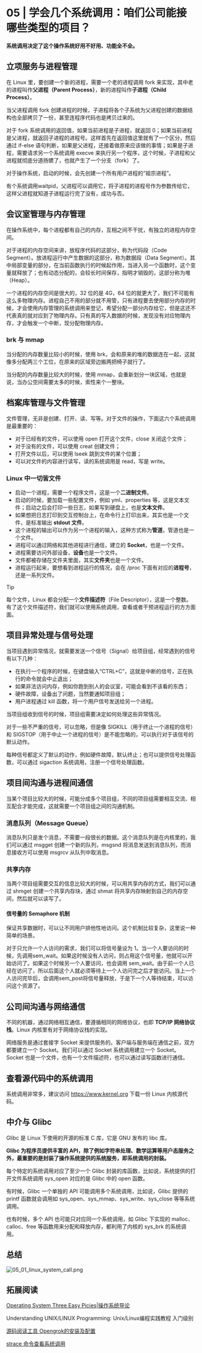 # 05 | 学会几个系统调用：咱们公司能接哪些类型的项目？

**系统调用决定了这个操作系统好用不好用、功能全不全。**

## 立项服务与进程管理

在 Linux 里，要创建一个新的进程，需要一个老的进程调用 fork 来实现，其中老的进程叫作**父进程（Parent Process）**，新的进程叫作**子进程（Child Process）**。

当父进程调用 fork 创建进程的时候，子进程将各个子系统为父进程创建的数据结构也全部拷贝了一份，甚至连程序代码也是拷贝过来的。

对于 fork 系统调用的返回值，如果当前进程是子进程，就返回 0；如果当前进程是父进程，就返回子进程的进程号。这样首先在返回值这里就有了一个区分，然后通过 if-else 语句判断，如果是父进程，还接着做原来应该做的事情；如果是子进程，需要请求另一个系统调用 execve 来执行另一个程序，这个时候，子进程和父进程就彻底分道扬镳了，也就产生了一个分支（fork）了。

对于操作系统，启动的时候，会先创建一个所有用户进程的“祖宗进程”。

有个系统调用waitpid，父进程可以调用它，将子进程的进程号作为参数传给它，这样父进程就知道子进程运行完了没有，成功与否。

## 会议室管理与内存管理

在操作系统中，每个进程都有自己的内存，互相之间不干扰，有独立的进程内存空间。

对于进程的内存空间来讲，放程序代码的这部分，称为代码段（Code Segment）。放进程运行中产生数据的这部分，称为数据段（Data Segment）。其中局部变量的部分，在当前函数执行的时候起作用，当进入另一个函数时，这个变量就释放了；也有动态分配的，会较长时间保存，指明才销毁的，这部分称为堆（Heap）。

一个进程的内存空间是很大的，32 位的是 4G，64 位的就更大了，我们不可能有这么多物理内存。进程自己不用的部分就不用管，只有进程要去使用部分内存的时候，才会使用内存管理的系统调用来登记，希望分配一部分内存给它，但是这还不代表真的就对应到了物理内存。只有真的写入数据的时候，发现没有对应物理内存，才会触发一个中断，现分配物理内存。

### brk 与 mmap

当分配的内存数量比较小的时候，使用 brk，会和原来的堆的数据连在一起，这就像多分配两三个工位，在原来的区域旁边搬两把椅子就行了。

当分配的内存数量比较大的时候，使用 mmap，会重新划分一块区域，也就是说，当办公空间需要太多的时候，索性来个一整块。

## 档案库管理与文件管理

文件管理，无非是创建、打开、读、写等。对于文件的操作，下面这六个系统调用是最重要的：
- 对于已经有的文件，可以使用 open 打开这个文件，close 关闭这个文件；
- 对于没有的文件，可以使用 creat 创建文件；
- 打开文件以后，可以使用 lseek 跳到文件的某个位置；
- 可以对文件的内容进行读写，读的系统调用是 read，写是 write。

### Linux 中一切皆文件

- 启动一个进程，需要一个程序文件，这是一个**二进制文件**。
- 启动的时候，要加载一些配置文件，例如 yml、properties 等，这是文本文件；启动之后会打印一些日志，如果写到硬盘上，也是**文本文件**。
- 如果想把日志打印到交互控制台上，在命令行上打印出来，其实也是一个文件，是标准输出 **stdout 文件**。
- 这个进程的输出可以作为另一个进程的输入，这种方式称为**管道**，管道也是一个文件。
- 进程可以通过网络和其他进程进行通信，建立的 **Socket**，也是一个文件。
- 进程需要访问外部设备，**设备**也是一个文件。
- 文件都被存储在文件夹里面，其实**文件夹**也是一个文件。
- 进程运行起来，要想看到进程运行的情况，会在 /proc 下面有对应的**进程号**，还是一系列文件。

> [!TIP]
> 每个文件，Linux 都会分配一个**文件描述符**（File Descriptor），这是一个整数。有了这个文件描述符，我们就可以使用系统调用，查看或者干预进程运行的方方面面。

## 项目异常处理与信号处理

当项目遇到异常情况，就需要发送一个信号（Signal）给项目组，经常遇到的信号有以下几种：

- 在执行一个程序的时候，在键盘输入“CTRL+C”，这就是中断的信号，正在执行的命令就会中止退出；
- 如果非法访问内存，例如你跑到别人的会议室，可能会看到不该看的东西；
- 硬件故障，设备出了问题，当然要通知项目组；
- 用户进程通过 kill 函数，将一个用户信号发送给另一个进程。

当项目组收到信号的时候，项目组需要决定如何处理这些异常情况。

对于一些不严重的信号，可以忽略，但是像 SIGKILL（用于终止一个进程的信号）和 SIGSTOP（用于中止一个进程的信号）是不能忽略的，可以执行对于该信号的默认动作。

每种信号都定义了默认的动作，例如硬件故障，默认终止；也可以提供信号处理函数，可以通过 sigaction 系统调用，注册一个信号处理函数。

## 项目间沟通与进程间通信

当某个项目比较大的时候，可能分成多个项目组，不同的项目组需要相互交流、相互配合才能完成，这就需要一个项目组之间的沟通机制。

### 消息队列（Message Queue）

消息队列只是发个消息，不需要一段很长的数据。这个消息队列是在内核里的，我们可以通过 msgget 创建一个新的队列，msgsnd 将消息发送到消息队列，而消息接收方可以使用 msgrcv 从队列中取消息。

### 共享内存

当两个项目组需要交互的信息比较大的时候，可以用共享内存的方式，我们可以通过 shmget 创建一个共享内存块，通过 shmat 将共享内存映射到自己的内存空间，然后就可以读写了。

#### 信号量的 Semaphore 机制 

保证共享数据时，可以让不同用户排他性地访问。这个机制比较复杂，这里说一种简单的场景。

对于只允许一个人访问的需求，我们可以将信号量设为 1。当一个人要访问的时候，先调用sem_wait。如果这时候没有人访问，则占用这个信号量，他就可以开始访问了。如果这个时候另一个人要访问，也会调用 sem_wait。由于前一个人已经在访问了，所以后面这个人就必须等待上一个人访问完之后才能访问。当上一个人访问完毕后，会调用sem_post将信号量释放，于是下一个人等待结束，可以访问这个资源了。

## 公司间沟通与网络通信

不同的机器，通过网络相互通信，要遵循相同的网络协议，也即 **TCP/IP 网络协议栈**。Linux 内核里有对于网络协议栈的实现。

网络服务是通过套接字 Socket 来提供服务的。客户端与服务端在通信之前，双方都要建立一个 Socket。我们可以通过 Socket 系统调用建立一个 Socket。Socket 也是一个文件，也有一个文件描述符，也可以通过读写函数进行通信。

## 查看源代码中的系统调用

系统调用非常多，建议访问 https://www.kernel.org 下载一份 Linux 内核源代码。

## 中介与 Glibc

Glibc 是 Linux 下使用的开源的标准 C 库，它是 GNU 发布的 libc 库。

**Glibc 为程序员提供丰富的 API，除了例如字符串处理、数学运算等用户态服务之外，最重要的是封装了操作系统提供的系统服务，即系统调用的封装。**

每个特定的系统调用对应了至少一个 Glibc 封装的库函数，比如说，系统提供的打开文件系统调用 sys_open 对应的是 Glibc 中的 open 函数。

有时候，Glibc 一个单独的 API 可能调用多个系统调用，比如说，Glibc 提供的 printf 函数就会调用如 sys_open、sys_mmap、sys_write、sys_close 等等系统调用。

也有时候，多个 API 也可能只对应同一个系统调用，如 Glibc 下实现的 malloc、calloc、free 等函数用来分配和释放内存，都利用了内核的 sys_brk 的系统调用。

## 总结

![05_01_linux_system_call.png](https://i.loli.net/2021/07/22/3vtHdDCwN9sxeaF.png)

## 拓展阅读

[Operating System Three Easy Picies|操作系统导论](https://book.douban.com/subject/33463930/)

Understanding UNIX/LINUX Programming: Unix/Linux编程实践教程 入门级别

[源码阅读工具 Opengrok的安装及配置](https://luomuxiaoxiao.com/?p=56)

[strace 命令查看系统调用](https://man7.org/linux/man-pages/man1/strace.1.html)